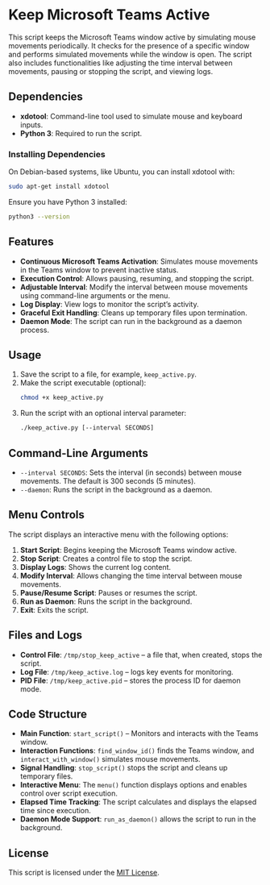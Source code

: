 # Keep Microsoft Teams Active

This script keeps the Microsoft Teams window active by simulating mouse movements periodically. It checks for the presence of a specific window and performs simulated movements while the window is open. The script also includes functionalities like adjusting the time interval between movements, pausing or stopping the script, and viewing logs.

## Dependencies

- **xdotool**: Command-line tool used to simulate mouse and keyboard inputs.
- **Python 3**: Required to run the script.

### Installing Dependencies

On Debian-based systems, like Ubuntu, you can install xdotool with:

```bash
sudo apt-get install xdotool
```

Ensure you have Python 3 installed:

```bash
python3 --version
```

## Features

- **Continuous Microsoft Teams Activation**: Simulates mouse movements in the Teams window to prevent inactive status.
- **Execution Control**: Allows pausing, resuming, and stopping the script.
- **Adjustable Interval**: Modify the interval between mouse movements using command-line arguments or the menu.
- **Log Display**: View logs to monitor the script’s activity.
- **Graceful Exit Handling**: Cleans up temporary files upon termination.
- **Daemon Mode**: The script can run in the background as a daemon process.

## Usage

1. Save the script to a file, for example, `keep_active.py`.
2. Make the script executable (optional):
    ```bash
    chmod +x keep_active.py
    ```
3. Run the script with an optional interval parameter:
    ```bash
    ./keep_active.py [--interval SECONDS]
    ```

## Command-Line Arguments

- `--interval SECONDS`: Sets the interval (in seconds) between mouse movements. The default is 300 seconds (5 minutes).
- `--daemon`: Runs the script in the background as a daemon.

## Menu Controls

The script displays an interactive menu with the following options:

1. **Start Script**: Begins keeping the Microsoft Teams window active.
2. **Stop Script**: Creates a control file to stop the script.
3. **Display Logs**: Shows the current log content.
4. **Modify Interval**: Allows changing the time interval between mouse movements.
5. **Pause/Resume Script**: Pauses or resumes the script.
6. **Run as Daemon**: Runs the script in the background.
7. **Exit**: Exits the script.

## Files and Logs

- **Control File**: `/tmp/stop_keep_active` – a file that, when created, stops the script.
- **Log File**: `/tmp/keep_active.log` – logs key events for monitoring.
- **PID File**: `/tmp/keep_active.pid` – stores the process ID for daemon mode.

## Code Structure

- **Main Function**: `start_script()` – Monitors and interacts with the Teams window.
- **Interaction Functions**: `find_window_id()` finds the Teams window, and `interact_with_window()` simulates mouse movements.
- **Signal Handling**: `stop_script()` stops the script and cleans up temporary files.
- **Interactive Menu**: The `menu()` function displays options and enables control over script execution.
- **Elapsed Time Tracking**: The script calculates and displays the elapsed time since execution.
- **Daemon Mode Support**: `run_as_daemon()` allows the script to run in the background.

## License

This script is licensed under the [MIT License](LICENSE).